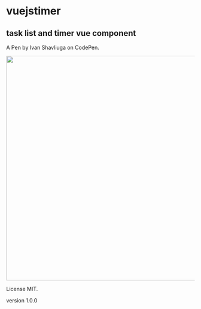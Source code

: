 # vuejstimer

## task list and timer vue component

A Pen by Ivan Shavliuga on CodePen. 

<img width="600" src="https://github.com/IvanShavliuga/vue-chat/blob/master/screen.png">

License MIT.

version 1.0.0
